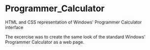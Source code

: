 Programmer_Calculator
=====================

HTML and CSS representation of Windows' Programmer Calculator interface

The excercise was to create the same look of the standard Windows' Programmer Calculator as a web page.
